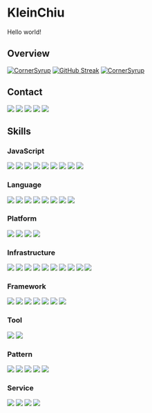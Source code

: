 # KleinChiu

Hello world!

## Overview

[![CornerSyrup](https://github-readme-stats.vercel.app/api?username=CornerSyrup&show_icons=true&theme=nord)](https://github.com/anuraghazra/github-readme-stats)
[![GitHub Streak](https://streak-stats.demolab.com/?user=CornerSyrup&theme=nord)](https://git.io/streak-stats)
[![CornerSyrup](https://github-readme-stats.vercel.app/api/top-langs/?username=CornerSyrup&langs_count=10&layout=compact&card_width=445&theme=nord)](https://github.com/anuraghazra/github-readme-stats)

## Contact

[![](https://img.shields.io/badge/GitHub-CornerSyrup-222222?logo=GitHub&logoColor=222222)](https://cornersyrup.github.io/CornerSyrup/)
[![](https://img.shields.io/badge/OpenStreetMap-CornerSyrup-7EBC6F?logo=openstreetmap&logoColor=7EBC6F)](https://www.openstreetmap.org/user/CornerSyrup)
[![](https://img.shields.io/badge/LinkedIn-KleinChiu-0A66C2?logo=LinkedIn&logoColor=0A66C2)](https://jp.linkedin.com/in/klein-c-2644851b0)
[![](https://img.shields.io/badge/Medium-%40kleinc%2E-000000?logo=Medium&logoColor=000000)](https://medium.com/%40kleinc%2E)
[![](https://img.shields.io/badge/Adobe%20Lightroom-Klein%20Chiu-31A8FF?logo=Adobe%20Lightroom&logoColor=31A8FF)](https://kleinchiu1030.myportfolio.com)

## Skills

### JavaScript

![](https://img.shields.io/badge/TypeScript-%E2%98%85%E2%98%85%E2%98%85%E2%98%85%E2%98%86-3178C6?logo=TypeScript&logoColor=3178C6)
![](https://img.shields.io/badge/PureScript-%E2%98%85%E2%98%85%E2%98%86%E2%98%86%E2%98%86-14161A?logo=PureScript&logoColor=14161A)
![](https://img.shields.io/badge/AssemblyScript-%E2%98%85%E2%98%85%E2%98%86%E2%98%86%E2%98%86-007AAC?logo=AssemblyScript&logoColor=007AAC)
![](https://img.shields.io/badge/Vue.js-%E2%98%85%E2%98%85%E2%98%85%E2%98%85%E2%98%86-4FC08D?logo=Vue.js&logoColor=4FC08D)
![](https://img.shields.io/badge/Alpine.js-%E2%98%85%E2%98%85%E2%98%85%E2%98%86%E2%98%86-8BC0D0?logo=alpinedotjs&logoColor=8BC0D0)
![](https://img.shields.io/badge/React-%E2%98%85%E2%98%85%E2%98%85%E2%98%86%E2%98%86-61DAFB?logo=React&logoColor=61DAFB)
![](https://img.shields.io/badge/Vite-%E2%98%85%E2%98%85%E2%98%85%E2%98%86%E2%98%86-646CFF?logo=Vite&logoColor=646CFF)
![](https://img.shields.io/badge/Webpack-%E2%98%85%E2%98%85%E2%98%86%E2%98%86%E2%98%86-8DD6F9?logo=Webpack&logoColor=8DD6F9)
![](https://img.shields.io/badge/Jest-%E2%98%85%E2%98%85%E2%98%85%E2%98%86%E2%98%86-C21325?logo=Jest&logoColor=C21325)

### Language

![](https://img.shields.io/badge/C%23-%E2%98%85%E2%98%85%E2%98%85%E2%98%85%E2%98%86-239120?logo=C%20Sharp&logoColor=239120)
![](https://img.shields.io/badge/Go-%E2%98%85%E2%98%85%E2%98%85%E2%98%86%E2%98%86-00ADD8?logo=Go&logoColor=00ADD8)
![](https://img.shields.io/badge/Haskell-%E2%98%85%E2%98%85%E2%98%86%E2%98%86%E2%98%86-5D4F85?logo=Haskell&logoColor=5D4F85)
![](https://img.shields.io/badge/Kotlin-%E2%98%85%E2%98%85%E2%98%85%E2%98%86%E2%98%86-7F52FF?logo=Kotlin&logoColor=7F52FF)
![](https://img.shields.io/badge/Python-%E2%98%85%E2%98%85%E2%98%86%E2%98%86%E2%98%86-3776AB?logo=Python&logoColor=3776AB)
![](https://img.shields.io/badge/PHP-%E2%98%85%E2%98%85%E2%98%86%E2%98%86%E2%98%86-777BB4?logo=PHP&logoColor=777BB4)
![](https://img.shields.io/badge/Less-%E2%98%85%E2%98%85%E2%98%85%E2%98%86%E2%98%86-1D365D?logo=Less&logoColor=1D365D)
![](https://img.shields.io/badge/Solidity-%E2%98%85%E2%98%86%E2%98%86%E2%98%86%E2%98%86-363636?logo=Solidity&logoColor=363636)

### Platform

![](https://img.shields.io/badge/.NET-%E2%98%85%E2%98%85%E2%98%85%E2%98%86%E2%98%86-512BD4?logo=.NET&logoColor=512BD4)
![](https://img.shields.io/badge/Android-%E2%98%85%E2%98%86%E2%98%86%E2%98%86%E2%98%86-3DDC84?logo=Android&logoColor=3DDC84)
![](https://img.shields.io/badge/Raspberry%20Pi-%E2%98%85%E2%98%86%E2%98%86%E2%98%86%E2%98%86-A22846?logo=Raspberry%20Pi&logoColor=A22846)
![](https://img.shields.io/badge/Node.js-%E2%98%85%E2%98%86%E2%98%86%E2%98%86%E2%98%86-339933?logo=Node.js&logoColor=339933)

### Infrastructure

![](https://img.shields.io/badge/Docker-%E2%98%85%E2%98%85%E2%98%86%E2%98%86%E2%98%86-2496ED?logo=Docker&logoColor=2496ED)
![](https://img.shields.io/badge/Terraform-%E2%98%85%E2%98%85%E2%98%85%E2%98%85%E2%98%86-7B42BC?logo=Terraform&logoColor=7B42BC)
![](https://img.shields.io/badge/Ansible-%E2%98%85%E2%98%85%E2%98%86%E2%98%86%E2%98%86-EE0000?logo=Ansible&logoColor=EE0000)
![](https://img.shields.io/badge/PostgreSQL-%E2%98%85%E2%98%85%E2%98%85%E2%98%86%E2%98%86-4169E1?logo=PostgreSQL&logoColor=4169E1)
![](https://img.shields.io/badge/MySQL-%E2%98%85%E2%98%85%E2%98%86%E2%98%86%E2%98%86-4479A1?logo=MySQL&logoColor=4479A1)
![](https://img.shields.io/badge/Microsoft%20SQL%20Server-%E2%98%85%E2%98%85%E2%98%86%E2%98%86%E2%98%86-CC2927?logo=Microsoft%20SQL%20Server&logoColor=CC2927)
![](https://img.shields.io/badge/MongoDB-%E2%98%85%E2%98%85%E2%98%86%E2%98%86%E2%98%86-47A248?logo=MongoDB&logoColor=47A248)
![](https://img.shields.io/badge/Fauna-%E2%98%85%E2%98%85%E2%98%86%E2%98%86%E2%98%86-3A1AB6?logo=fauna&logoColor=3A1AB6)
![](https://img.shields.io/badge/Dgraph-%E2%98%85%E2%98%86%E2%98%86%E2%98%86%E2%98%86-E50695?logo=Dgraph&logoColor=E50695)
![](https://img.shields.io/badge/Apache-%E2%98%85%E2%98%85%E2%98%86%E2%98%86%E2%98%86-D22128?logo=Apache&logoColor=D22128)

### Framework

![](https://img.shields.io/badge/WPF-%E2%98%85%E2%98%85%E2%98%86%E2%98%86%E2%98%86-0078D4?logo=windows&logoColor=0078D4)
![](https://img.shields.io/badge/UWP-%E2%98%85%E2%98%86%E2%98%86%E2%98%86%E2%98%86-0078D4?logo=windows&logoColor=0078D4)
![](https://img.shields.io/badge/Flask-%E2%98%85%E2%98%85%E2%98%85%E2%98%86%E2%98%86-000000?logo=Flask&logoColor=000000)
![](https://img.shields.io/badge/Express-%E2%98%85%E2%98%85%E2%98%86%E2%98%86%E2%98%86-000000?logo=Express&logoColor=000000)
![](https://img.shields.io/badge/pandas-%E2%98%85%E2%98%86%E2%98%86%E2%98%86%E2%98%86-150458?logo=pandas&logoColor=150458)
![](https://img.shields.io/badge/TensorFlow-%E2%98%85%E2%98%86%E2%98%86%E2%98%86%E2%98%86-FF6F00?logo=TensorFlow&logoColor=FF6F00)
![](https://img.shields.io/badge/Qiskit-%E2%98%85%E2%98%86%E2%98%86%E2%98%86%E2%98%86-6929C4?logo=Qiskit&logoColor=6929C4)

### Tool

![](https://img.shields.io/badge/Git-%E2%98%85%E2%98%85%E2%98%85%E2%98%85%E2%98%86-F05032?logo=Git&logoColor=F05032)
![](https://img.shields.io/badge/Conventional%20Commits-%E2%98%85%E2%98%85%E2%98%85%E2%98%85%E2%98%86-FE5196?logo=Conventional%20Commits&logoColor=FE5196)

### Pattern

![](https://img.shields.io/badge/Object%20Orientation-%E2%98%85%E2%98%85%E2%98%85%E2%98%85%E2%98%86-undefined?logo=Object%20Orientation&logoColor=brightgreen)
![](https://img.shields.io/badge/Function%20Programming-%E2%98%85%E2%98%85%E2%98%85%E2%98%85%E2%98%86-undefined?logo=Function%20Programming&logoColor=brightgreen)
![](https://img.shields.io/badge/MVVM-%E2%98%85%E2%98%85%E2%98%85%E2%98%85%E2%98%86-undefined?logo=MVVM&logoColor=brightgreen)
![](https://img.shields.io/badge/MVC-%E2%98%85%E2%98%85%E2%98%85%E2%98%85%E2%98%86-undefined?logo=MVC&logoColor=brightgreen)
![](https://img.shields.io/badge/OpenAPI-%E2%98%85%E2%98%85%E2%98%85%E2%98%86%E2%98%86-undefined?logo=OpenAPI%20Initiative&logoColor=brightgreen)

### Service

![](https://img.shields.io/badge/GitHub-%E2%98%85%E2%98%85%E2%98%85%E2%98%85%E2%98%86-181717?logo=GitHub&logoColor=181717)
![](https://img.shields.io/badge/GitHub%20Actions-%E2%98%85%E2%98%85%E2%98%85%E2%98%86%E2%98%86-2088FF?logo=GitHub%20Actions&logoColor=2088FF)
![](https://img.shields.io/badge/Azure%20Functions-%E2%98%85%E2%98%85%E2%98%86%E2%98%86%E2%98%86-0062AD?logo=Azure%20Functions&logoColor=0062AD)
![](https://img.shields.io/badge/Microsoft%20Azure-%E2%98%85%E2%98%86%E2%98%86%E2%98%86%E2%98%86-0078D4?logo=Microsoft%20Azure&logoColor=0078D4)
